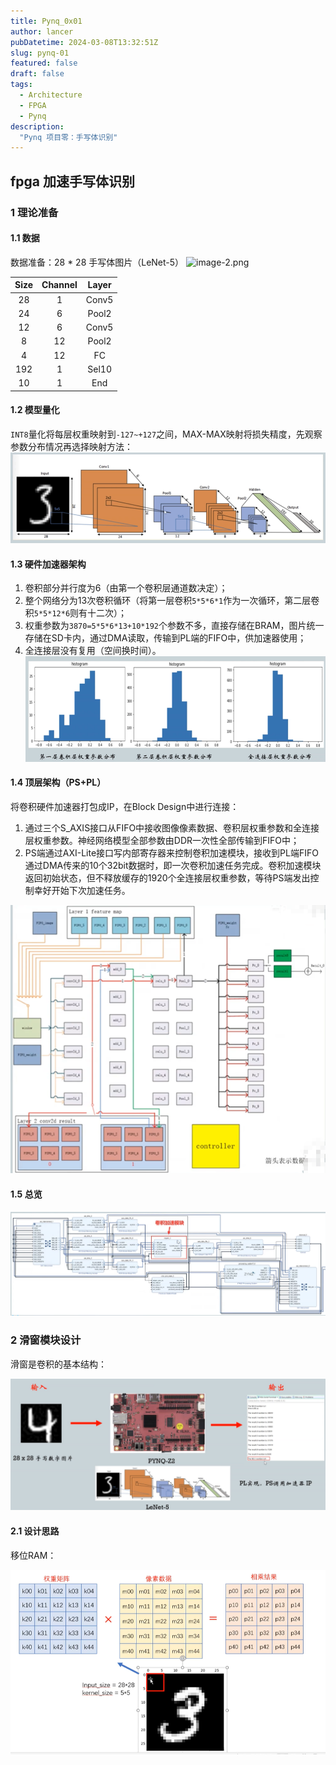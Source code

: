 ```yaml
---
title: Pynq_0x01
author: lancer
pubDatetime: 2024-03-08T13:32:51Z
slug: pynq-01
featured: false
draft: false
tags:
  - Architecture
  - FPGA
  - Pynq
description:
  "Pynq 项目零：手写体识别"
---
```



## fpga 加速手写体识别

### 1 理论准备

#### 1.1 数据

数据准备：28 * 28 手写体图片（LeNet-5）
![image-2.png](attachment:image-2.png)

  |Size  |Channel   |Layer|
  |:---:|:------:|:-----:|
  |28   |  1     |Conv5 |
  |24   |  6     |Pool2 |
  |12   |  6     |Conv5 |
  |8    |  12     |Pool2|
  |4    |  12     |  FC |
  |192  |  1      |Sel10 |
  |10   |  1     | End  |



#### 1.2 模型量化
`INT8`量化将每层权重映射到`-127~+127`之间，MAX-MAX映射将损失精度，先观察参数分布情况再选择映射方法：
![write1](../../assets/images/pynq/pynq1-write1.png)



#### 1.3 硬件加速器架构

1. 卷积部分并行度为6（由第一个卷积层通道数决定）；
2. 整个网络分为13次卷积循环（将第一层卷积`5*5*6*1`作为一次循环，第二层卷积`5*5*12*6`则有十二次）；
3. 权重参数为`3870=5*5*6*13+10*192`个参数不多，直接存储在BRAM，图片统一存储在SD卡内，通过DMA读取，传输到PL端的FIFO中，供加速器使用；
4. 全连接层没有复用（空间换时间）。
![write2](../../assets/images/pynq/pynq1-write2.png)


#### 1.4 顶层架构（PS+PL）

将卷积硬件加速器打包成IP，在Block Design中进行连接：
1. 通过三个S_AXIS接口从FIFO中接收图像像素数据、卷积层权重参数和全连接层权重参数。神经网络模型全部参数由DDR一次性全部传输到FIFO中；
2. PS端通过AXI-Lite接口写内部寄存器来控制卷积加速模块，接收到PL端FIFO通过DMA传来的10个32bit数据时，即一次卷积加速任务完成。卷积加速模块返回初始状态，但不释放缓存的1920个全连接层权重参数，等待PS端发出控制幸好开始下次加速任务。

![write3](../../assets/images/pynq/pynq1-write3.png)

#### 1.5 总览

![write4](../../assets/images/pynq/pynq1-write4.png)

### 2 滑窗模块设计

滑窗是卷积的基本结构：

![write5](../../assets/images/pynq/pynq1-write5.png)

#### 2.1 设计思路
移位RAM：

![write6](../../assets/images/pynq/pynq1-write6.png)


